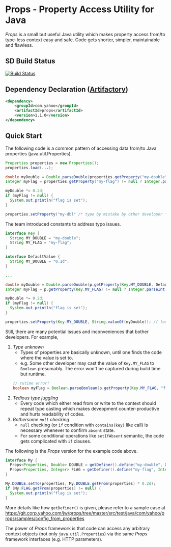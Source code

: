# Props - Property Access Utility for Java
_Props_ is a small but useful Java utility which makes property access from/to type-less context easy and safe.  Code gets shorter, simpler, maintainable and flawless.

## SD Build Status
[![Build Status](https://api.screwdriver.corp.yahoo.com:4443/badge/105768/component/icon)](https://api.screwdriver.corp.yahoo.com:4443/badge/105768/component/target)

## Dependency Declaration ([Artifactory](http://artifactory.ops.yahoo.com:4080/webapp/#/artifacts/browse/tree/General/maven-local-release/com/yahoo/props))
```xml
<dependency>
    <groupId>com.yahoo</groupId>
    <artifactId>props</artifactId>
    <version>1.1.0</version>
</dependency>
```

## Quick Start
The following code is a common pattern of accessing data from/to Java properties (java.util.Properties).
```java
Properties properties = new Properties();
properties.load(...);

double myDouble = Double.parseDouble(properties.getProperty("my-double", "0.1d"));
Integer myFlag = properties.getProperty("my-flag") != null ? Integer.parseInt(p.getProperty("my-flag")) : null;

myDouble *= 0.2d;
if (myFlag != null) {
  System.out.println("flag is set");
}

properties.setProperty("my-dbl" /* typo by mistake by other developer */, String.valueOf(myDouble));
```

The team introduced constants to address typo issues.

```java
interface Key {
  String MY_DOUBLE = "my-double";
  String MY_FLAG = "my-flag";
}

interface DefaultValue {
  String MY_DOUBLE = "0.1d";
}

...

double myDouble = Double.parseDouble(p.getProperty(Key.MY_DOUBLE, DefaultValue.MY_DOUBLE));
Integer myFlag = p.getProperty(Key.MY_FLAG) != null ? Integer.parseInt(p.getProperty(Key.MY_FLAG)) : null;

myDouble *= 0.2d;
if (myFlag != null) {
  System.out.println("flag is set");
}

properties.setProperty(Key.MY_DOUBLE, String.valueOf(myDouble)); // looks better
```

Still, there are many potential issues and inconveniences that bother developers.  For example,

1. _Type unknown_
   * Types of properties are basically unknown, until one finds the code where the value is set to.
   * e.g. Some other developer may cast the value of ```Key.MY_FLAG``` to ```Boolean``` presumably.  The error won't be captured during build time but runtime.
   ```java
   // rutime error!
   boolean myFlag = Boolean.parseBoolean(p.getProperty(Key.MY_FLAG, "false"));
   ```
2. _Tedious type juggling_
   * Every code which either read from or write to the context should repeat type casting which makes deveopment counter-productive and hurts readability of codes.
3. _Bothersome ```null``` checking_
   * ```null``` checking (or ```if``` condition with ```contains(key)``` like call) is necessary whenever to confirm ```absent``` state.
   * For some conditional operations like ```setIfAbsent``` semantic, the code gets complicated with ```if``` clauses.

The following is the _Props_ version for the example code above.
```java
interface My {
  Props<Properties, Double> DOUBLE = getDefiner().define("my-double", Double.class, properties -> 1.0d);
  Props<Properties, Integer> FLAG = getDefiner().define("my-flag", Integer.class);
}

My.DOUBLE.setTo(properties, My.DOUBLE.getFrom(properties) * 0.2d);
if (My.FLAG.getFrom(properties) != null) {
  System.out.println("flag is set");
}
```

More details like how ```getDefiner()``` is given, please refer to a sample case at https://git.corp.yahoo.com/jw/props/tree/master/src/test/java/com/yahoo/props/samples/config_from_properties

The power of _Props_ framework is that code can access any arbitrary context objects (not only ```java.util.Properties```) via the same _Props_ framework interfaces (e.g. HTTP parameters).
